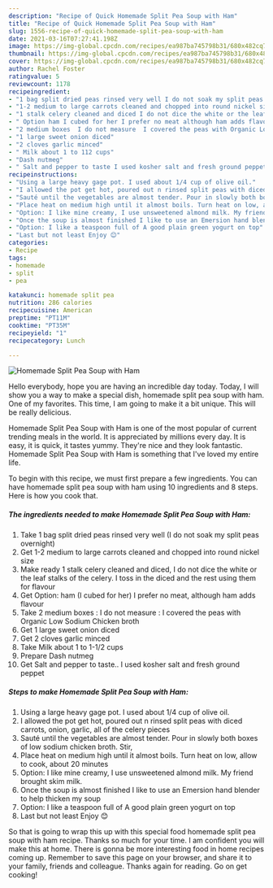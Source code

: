 ```yaml
---
description: "Recipe of Quick Homemade Split Pea Soup with Ham"
title: "Recipe of Quick Homemade Split Pea Soup with Ham"
slug: 1556-recipe-of-quick-homemade-split-pea-soup-with-ham
date: 2021-03-16T07:27:41.198Z
image: https://img-global.cpcdn.com/recipes/ea987ba745798b31/680x482cq70/homemade-split-pea-soup-with-ham-recipe-main-photo.jpg
thumbnail: https://img-global.cpcdn.com/recipes/ea987ba745798b31/680x482cq70/homemade-split-pea-soup-with-ham-recipe-main-photo.jpg
cover: https://img-global.cpcdn.com/recipes/ea987ba745798b31/680x482cq70/homemade-split-pea-soup-with-ham-recipe-main-photo.jpg
author: Rachel Foster
ratingvalue: 5
reviewcount: 1178
recipeingredient:
- "1 bag split dried peas rinsed very well I do not soak my split peas overnight"
- "1-2 medium to large carrots cleaned and chopped into round nickel size"
- "1 stalk celery cleaned and diced I do not dice the white or the leaf stalks of the celery I toss in the diced and the rest using them for flavour"
- " Option ham I cubed for her I prefer no meat although ham adds flavour"
- "2 medium boxes  I do not measure  I covered the peas with Organic Low Sodium Chicken broth"
- "1 large sweet onion diced"
- "2 cloves garlic minced"
- " Milk about 1 to 112 cups"
- "Dash nutmeg"
- " Salt and pepper to taste I used kosher salt and fresh ground peppet"
recipeinstructions:
- "Using a large heavy gage pot. I used about 1/4 cup of olive oil."
- "I allowed the pot get hot, poured out n rinsed split peas with diced carrots, onion, garlic, all of the celery pieces"
- "Sauté until the vegetables are almost tender. Pour in slowly both boxes of low sodium chicken broth. Stir,"
- "Place heat on medium high until it almost boils. Turn heat on low, allow to cook, about 20 minutes"
- "Option: I like mine creamy, I use unsweetened almond milk. My friend brought skim milk."
- "Once the soup is almost finished I like to use an Emersion hand blender to help thicken my soup"
- "Option: I like a teaspoon full of A good plain green yogurt on top"
- "Last but not least Enjoy 😊"
categories:
- Recipe
tags:
- homemade
- split
- pea

katakunci: homemade split pea 
nutrition: 286 calories
recipecuisine: American
preptime: "PT11M"
cooktime: "PT35M"
recipeyield: "1"
recipecategory: Lunch

---
```



![Homemade Split Pea Soup with Ham](https://img-global.cpcdn.com/recipes/ea987ba745798b31/680x482cq70/homemade-split-pea-soup-with-ham-recipe-main-photo.jpg)

Hello everybody, hope you are having an incredible day today. Today, I will show you a way to make a special dish, homemade split pea soup with ham. One of my favorites. This time, I am going to make it a bit unique. This will be really delicious.



Homemade Split Pea Soup with Ham is one of the most popular of current trending meals in the world. It is appreciated by millions every day. It is easy, it is quick, it tastes yummy. They're nice and they look fantastic. Homemade Split Pea Soup with Ham is something that I've loved my entire life.


To begin with this recipe, we must first prepare a few ingredients. You can have homemade split pea soup with ham using 10 ingredients and 8 steps. Here is how you cook that.

<!--inarticleads1-->

##### The ingredients needed to make Homemade Split Pea Soup with Ham:

1. Take 1 bag split dried peas rinsed very well (I do not soak my split peas overnight)
1. Get 1-2 medium to large carrots cleaned and chopped into round nickel size
1. Make ready 1 stalk celery cleaned and diced, I do not dice the white or the leaf stalks of the celery. I toss in the diced and the rest using them for flavour
1. Get  Option: ham (I cubed for her) I prefer no meat, although ham adds flavour
1. Take 2 medium boxes : I do not measure : I covered the peas with Organic Low Sodium Chicken broth
1. Get 1 large sweet onion diced
1. Get 2 cloves garlic minced
1. Take  Milk about 1 to 1-1/2 cups
1. Prepare Dash nutmeg
1. Get  Salt and pepper to taste.. I used kosher salt and fresh ground peppet




<!--inarticleads2-->

##### Steps to make Homemade Split Pea Soup with Ham:

1. Using a large heavy gage pot. I used about 1/4 cup of olive oil.
1. I allowed the pot get hot, poured out n rinsed split peas with diced carrots, onion, garlic, all of the celery pieces
1. Sauté until the vegetables are almost tender. Pour in slowly both boxes of low sodium chicken broth. Stir,
1. Place heat on medium high until it almost boils. Turn heat on low, allow to cook, about 20 minutes
1. Option: I like mine creamy, I use unsweetened almond milk. My friend brought skim milk.
1. Once the soup is almost finished I like to use an Emersion hand blender to help thicken my soup
1. Option: I like a teaspoon full of A good plain green yogurt on top
1. Last but not least Enjoy 😊




So that is going to wrap this up with this special food homemade split pea soup with ham recipe. Thanks so much for your time. I am confident you will make this at home. There is gonna be more interesting food in home recipes coming up. Remember to save this page on your browser, and share it to your family, friends and colleague. Thanks again for reading. Go on get cooking!
